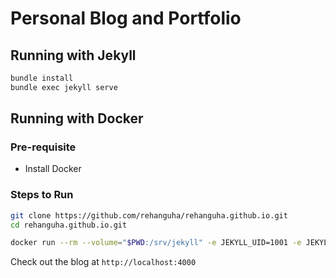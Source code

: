 # Personal Blog and Portfolio


## Running with Jekyll

```bash
bundle install
bundle exec jekyll serve
```

## Running with Docker

### Pre-requisite

 - Install Docker

### Steps to Run

```bash
git clone https://github.com/rehanguha/rehanguha.github.io.git
cd rehanguha.github.io.git
```

```bash
docker run --rm --volume="$PWD:/srv/jekyll" -e JEKYLL_UID=1001 -e JEKYLL_GID=116 -p 4000:4000 rehanguha/jekyll:blog-v1.0 jekyll serve
```

Check out the blog at `http://localhost:4000`

